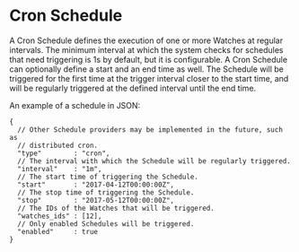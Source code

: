 # Cron Schedule

A Cron Schedule defines the execution of one or more Watches at regular intervals. The minimum interval at which the system checks for schedules that need triggering is 1s by default, but it is configurable. A Cron Schedule can optionally define a start and an end time as well. The Schedule will be triggered for the first time at the trigger interval closer to the start time, and will be regularly triggered at the defined interval until the end time.

An example of a schedule in JSON:

```
{
  // Other Schedule providers may be implemented in the future, such as
  // distributed cron.
  "type"        : "cron",
  // The interval with which the Schedule will be regularly triggered.
  "interval"    : "1m",
  // The start time of triggering the Schedule.
  "start"       : "2017-04-12T00:00:00Z",
  // The stop time of triggering the Schedule.
  "stop"        : "2017-05-12T00:00:00Z",
  // The IDs of the Watches that will be triggered.
  "watches_ids" : [12],
  // Only enabled Schedules will be triggered.
  "enabled"     : true
}
```

